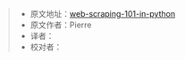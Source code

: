 > * 原文地址：[web-scraping-101-in-python](https://www.freecodecamp.org/news/web-scraping-101-in-python/)
> * 原文作者：Pierre
> * 译者：
> * 校对者：
